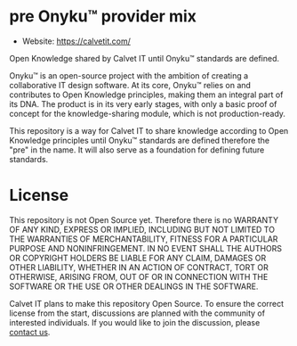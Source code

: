 # pre Onyku™ provider mix

 - Website: https://calvetit.com/

Open Knowledge shared by Calvet IT until Onyku™ standards are defined.

Onyku™ is an open-source project with the ambition of creating a collaborative IT design software. At its core, Onyku™ relies on and contributes to Open Knowledge principles, making them an integral part of its DNA.
The product is in its very early stages, with only a basic proof of concept for the knowledge-sharing module, which is not production-ready.

This repository is a way for Calvet IT to share knowledge according to Open Knowledge principles until Onyku™ standards are defined therefore the "pre" in the name.
It will also serve as a foundation for defining future standards.

# License

This repository is not Open Source yet.
Therefore there is no WARRANTY OF ANY KIND, EXPRESS OR IMPLIED, INCLUDING BUT NOT LIMITED TO THE WARRANTIES OF MERCHANTABILITY, FITNESS FOR A PARTICULAR PURPOSE AND NONINFRINGEMENT. IN NO EVENT SHALL THE AUTHORS OR COPYRIGHT HOLDERS BE LIABLE FOR ANY CLAIM, DAMAGES OR OTHER LIABILITY, WHETHER IN AN ACTION OF CONTRACT, TORT OR OTHERWISE, ARISING FROM, OUT OF OR IN CONNECTION WITH THE SOFTWARE OR THE USE OR OTHER DEALINGS IN THE SOFTWARE.

Calvet IT plans to make this repository Open Source.
To ensure the correct license from the start, discussions are planned with the community of interested individuals. If you would like to join the discussion, please [contact us](https://calvetit.com/contact-us/).
